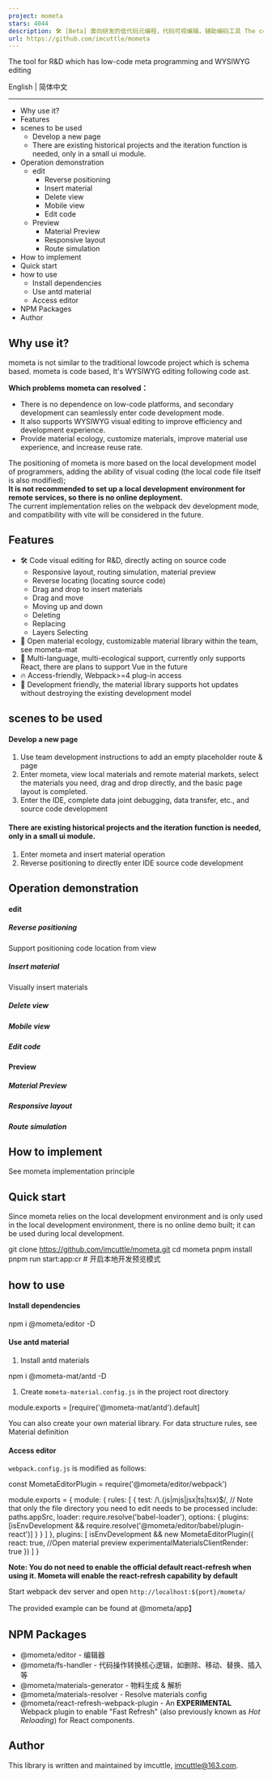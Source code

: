 ```yaml
---
project: mometa
stars: 4044
description: 🛠 [Beta] 面向研发的低代码元编程，代码可视编辑，辅助编码工具 The coding tools which is visual code editing, auxiliary and Low-code metaprogramming for R&D
url: https://github.com/imcuttle/mometa
---
```


The tool for R&D which has low-code meta programming and WYSIWYG editing

English | 简体中文

* * *

-   Why use it?
-   Features
-   scenes to be used
    -   Develop a new page
    -   There are existing historical projects and the iteration function is needed, only in a small ui module.
-   Operation demonstration
    -   edit
        -   Reverse positioning
        -   Insert material
        -   Delete view
        -   Mobile view
        -   Edit code
    -   Preview
        -   Material Preview
        -   Responsive layout
        -   Route simulation
-   How to implement
-   Quick start
-   how to use
    -   Install dependencies
    -   Use antd material
    -   Access editor
-   NPM Packages
-   Author

Why use it?
-----------

mometa is not similar to the traditional lowcode project which is schema based. mometa is code based, It's WYSIWYG editing following code ast.

**Which problems mometa can resolved：**

-   There is no dependence on low-code platforms, and secondary development can seamlessly enter code development mode.
-   It also supports WYSIWYG visual editing to improve efficiency and development experience.
-   Provide material ecology, customize materials, improve material use experience, and increase reuse rate.

The positioning of mometa is more based on the local development model of programmers, adding the ability of visual coding (the local code file itself is also modified);  
**It is not recommended to set up a local development environment for remote services, so there is no online deployment.**  
The current implementation relies on the webpack dev development mode, and compatibility with vite will be considered in the future.

Features
--------

-   🛠 Code visual editing for R&D, directly acting on source code
    -   Responsive layout, routing simulation, material preview
    -   Reverse locating (locating source code)
    -   Drag and drop to insert materials
    -   Drag and move
    -   Moving up and down
    -   Deleting
    -   Replacing
    -   Layers Selecting
-   🍒 Open material ecology, customizable material library within the team, see mometa-mat
-   💎 Multi-language, multi-ecological support, currently only supports React, there are plans to support Vue in the future
-   🔥 Access-friendly, Webpack>=4 plug-in access
-   🌟 Development friendly, the material library supports hot updates without destroying the existing development model

scenes to be used
-----------------

#### Develop a new page

1.  Use team development instructions to add an empty placeholder route & page
2.  Enter mometa, view local materials and remote material markets, select the materials you need, drag and drop directly, and the basic page layout is completed.
3.  Enter the IDE, complete data joint debugging, data transfer, etc., and source code development

#### There are existing historical projects and the iteration function is needed, only in a small ui module.

1.  Enter mometa and insert material operation
2.  Reverse positioning to directly enter IDE source code development

Operation demonstration
-----------------------

#### edit

##### Reverse positioning

Support positioning code location from view

##### Insert material

Visually insert materials

##### Delete view

##### Mobile view

##### Edit code

#### Preview

##### Material Preview

##### Responsive layout

##### Route simulation

How to implement
----------------

See mometa implementation principle

Quick start
-----------

Since mometa relies on the local development environment and is only used in the local development environment, there is no online demo built; it can be used during local development.

git clone https://github.com/imcuttle/mometa.git
cd mometa
pnpm install
pnpm run start:app:cr # 开启本地开发预览模式

how to use
----------

#### Install dependencies

npm i @mometa/editor -D

#### Use antd material

1.  Install antd materials

npm i @mometa-mat/antd -D

1.  Create `mometa-material.config.js` in the project root directory

module.exports \= \[require('@mometa-mat/antd').default\]

You can also create your own material library. For data structure rules, see Material definition

#### Access editor

`webpack.config.js` is modified as follows:

const MometaEditorPlugin \= require('@mometa/editor/webpack')

module.exports \= {
  module: {
    rules: \[
      {
        test: /\\.(js|mjs|jsx|ts|tsx)$/,
        // Note that only the file directory you need to edit needs to be processed
        include: paths.appSrc,
        loader: require.resolve('babel-loader'),
        options: {
          plugins: \[isEnvDevelopment && require.resolve('@mometa/editor/babel/plugin-react')\]
        }
      }
    \]
  },
  plugins: \[
    isEnvDevelopment &&
      new MometaEditorPlugin({
        react: true,
        //Open material preview
        experimentalMaterialsClientRender: true
      })
  \]
}

**Note: You do not need to enable the official default react-refresh when using it. Mometa will enable the react-refresh capability by default**

Start webpack dev server and open `http://localhost:${port}/mometa/`

The provided example can be found at @mometa/app】

NPM Packages
------------

-   @mometa/editor - 编辑器
-   @mometa/fs-handler - 代码操作转换核心逻辑，如删除、移动、替换、插入等
-   @mometa/materials-generator - 物料生成 & 解析
-   @mometa/materials-resolver - Resolve materials config
-   @mometa/react-refresh-webpack-plugin - An **EXPERIMENTAL** Webpack plugin to enable "Fast Refresh" (also previously known as _Hot Reloading_) for React components.

Author
------

This library is written and maintained by imcuttle, imcuttle@163.com.
